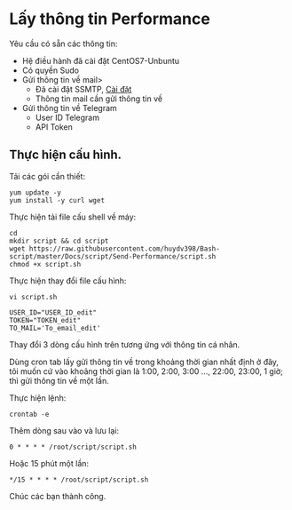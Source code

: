 # Lấy thông tin Performance
Yêu cầu có sẵn các thông tin:
* Hệ điều hành đã cài đặt CentOS7-Unbuntu
* Có quyền Sudo
* Gửi thông tin về mail>
    * Đã cài đặt SSMTP, [Cài đặt](https://github.com/huydv398/Bash-script/tree/master/Docs/script/Install-ssmtp)
    * Thông tin mail cần gửi thông tin về
* Gửi thông tin về Telegram
    * User ID Telegram
    * API Token

## Thực hiện cấu hình.

Tải các gói cần thiết:
```
yum update -y
yum install -y curl wget 
```

Thực hiện tải file cấu shell về máy:
```
cd 
mkdir script && cd script
wget https://raw.githubusercontent.com/huydv398/Bash-script/master/Docs/script/Send-Performance/script.sh
chmod +x script.sh
```

Thực hiện thay đổi file cấu hình:
```
vi script.sh
```

```
USER_ID="USER_ID_edit"
TOKEN="TOKEN_edit"
TO_MAIL='To_email_edit'
```
Thay đổi 3 dòng cấu hình trên tương ứng với thông tin cá nhân.

Dùng cron tab lấy gửi thông tin về trong khoảng thời gian nhất định ở đây, tôi muốn cứ vào khoảng thời gian là 1:00, 2:00, 3:00 ..., 22:00, 23:00, 1 giờ; thì gửi thông tin về một lần.

Thực hiện lệnh:
```
crontab -e
```

Thêm dòng sau vào và lưu lại:
```
0 * * * * /root/script/script.sh
```
Hoặc 15 phút một lần:
```
*/15 * * * * /root/script/script.sh
```

Chúc các bạn thành công.
